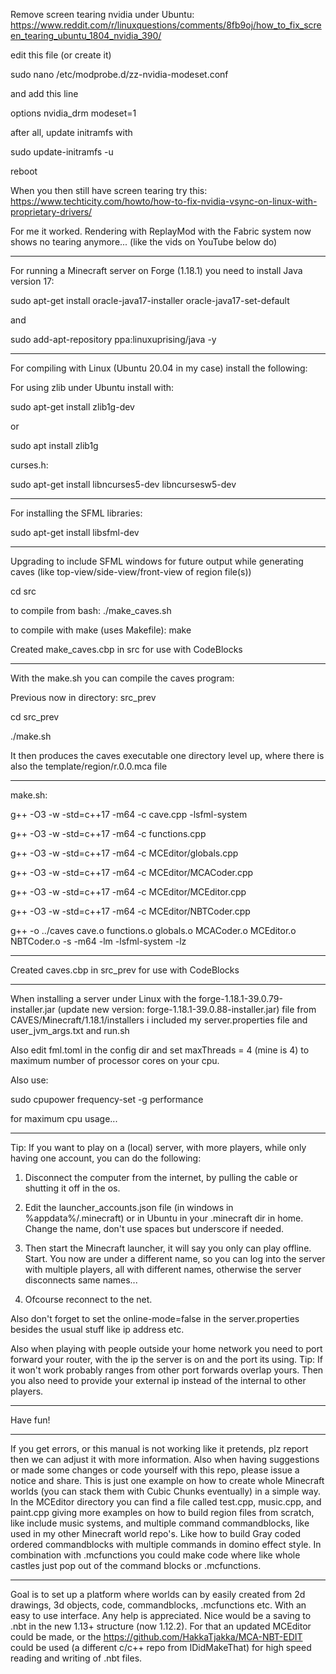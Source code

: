 Remove screen tearing nvidia under Ubuntu: https://www.reddit.com/r/linuxquestions/comments/8fb9oj/how_to_fix_screen_tearing_ubuntu_1804_nvidia_390/

edit this file (or create it)

sudo nano /etc/modprobe.d/zz-nvidia-modeset.conf

and add this line

options nvidia_drm modeset=1

after all, update initramfs with

sudo update-initramfs -u

reboot

When you then still have screen tearing try this: https://www.techticity.com/howto/how-to-fix-nvidia-vsync-on-linux-with-proprietary-drivers/

For me it worked. Rendering with ReplayMod with the Fabric system now shows no tearing anymore... (like the vids on YouTube below do)
***
For running a Minecraft server on Forge (1.18.1) you need to install Java version 17:

sudo apt-get install oracle-java17-installer oracle-java17-set-default

and

sudo add-apt-repository ppa:linuxuprising/java -y
***
For compiling with Linux (Ubuntu 20.04 in my case) install the following:

For using zlib under Ubuntu install with:

sudo apt-get install zlib1g-dev

or

sudo apt install zlib1g

curses.h:

sudo apt-get install libncurses5-dev libncursesw5-dev
***
For installing the SFML libraries:

sudo apt-get install libsfml-dev
***
Upgrading to include SFML windows for future output while generating caves (like top-view/side-view/front-view of region file(s))

cd src

to compile from bash: ./make_caves.sh

to compile with make (uses Makefile): make

Created make_caves.cbp in src for use with CodeBlocks
***
With the make.sh you can compile the caves program:

Previous now in directory: src_prev

cd src_prev

./make.sh

It then produces the caves executable one directory level up, where there is also the template/region/r.0.0.mca file
***
make.sh:

g++ -O3 -w -std=c++17 -m64 -c cave.cpp -lsfml-system

g++ -O3 -w -std=c++17 -m64 -c functions.cpp

g++ -O3 -w -std=c++17 -m64 -c MCEditor/globals.cpp

g++ -O3 -w -std=c++17 -m64 -c MCEditor/MCACoder.cpp

g++ -O3 -w -std=c++17 -m64 -c MCEditor/MCEditor.cpp

g++ -O3 -w -std=c++17 -m64 -c MCEditor/NBTCoder.cpp

g++ -o ../caves cave.o functions.o globals.o MCACoder.o MCEditor.o NBTCoder.o -s -m64 -lm -lsfml-system -lz
***
Created caves.cbp in src_prev for use with CodeBlocks
***
When installing a server under Linux with the forge-1.18.1-39.0.79-installer.jar (update new version: forge-1.18.1-39.0.88-installer.jar) file from CAVES/Minecraft/1.18.1/installers i included my server.properties file and user_jvm_args.txt and run.sh

Also edit fml.toml in the config dir and set maxThreads = 4 (mine is 4) to maximum number of processor cores on your cpu.

Also use:

sudo cpupower frequency-set -g performance

for maximum cpu usage...
***
Tip: If you want to play on a (local) server, with more players, while only having one account, you can do the following:

1) Disconnect the computer from the internet, by pulling the cable or shutting it off in the os.

2) Edit the launcher_accounts.json file (in windows in %appdata%/.minecraft) or in Ubuntu in your .minecraft dir in home. Change the name, don't use spaces but underscore if needed.

3) Then start the Minecraft launcher, it will say you only can play offline. Start. You now are under a different name, so you can log into the server with multiple players, all with different names, otherwise the server disconnects same names...

4) Ofcourse reconnect to the net.

Also don't forget to set the online-mode=false in the server.properties besides the usual stuff like ip address etc.

Also when playing with people outside your home network you need to port forward your router, with the ip the server is on and the port its using. Tip: If it won't work probably ranges from other port forwards overlap yours.
Then you also need to provide your external ip instead of the internal to other players.
***
Have fun!
***
If you get errors, or this manual is not working like it pretends, plz report then we can adjust it with more information. Also when having suggestions or made some changes or code yourself with this repo, please issue a notice and share. This is just one example on how to create whole Minecraft worlds (you can stack them with Cubic Chunks eventually) in a simple way. In the MCEditor directory you can find a file called test.cpp, music.cpp, and paint.cpp giving more examples on how to build region files from scratch, like include music systems, and multiple command commandblocks, like used in my other Minecraft world repo's. Like how to build Gray coded ordered commandblocks with multiple commands in domino effect style. In combination with .mcfunctions you could make code where like whole castles just pop out of the command blocks or .mcfunctions.
***
Goal is to set up a platform where worlds can by easily created from 2d drawings, 3d objects, code, commandblocks, .mcfunctions etc. With an easy to use interface. Any help is appreciated. Nice would be a saving to .nbt in the new 1.13+ structure (now 1.12.2). For that an updated MCEditor could be made, or the https://github.com/HakkaTjakka/MCA-NBT-EDIT could be used (a different c/c++ repo from IDidMakeThat) for high speed reading and writing of .nbt files.
 

